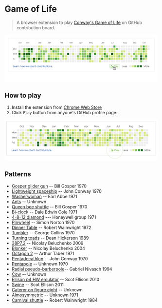 # Game of Life
> A browser extension to play [Conway's Game of Life](https://en.wikipedia.org/wiki/Conway%27s_Game_of_Life) on GitHub contribution board.

![alt](screencast/demo3.gif)

## How to play

  1. Install the extension from [Chrome Web Store](https://chrome.google.com/webstore/detail/game-of-life/bhhddgpklpjchoemcgggncekimleaaok)
  2. Click `Play` button from anyone's GitHub profile page:

  ![alt](screencast/play.png)

## Patterns

  * [Gosper glider gun](http://www.conwaylife.com/wiki/Gosper_glider_gun) -- Bill Gosper 1970
  * [Lightweight spaceship](http://www.conwaylife.com/wiki/Lightweight_spaceship) -- John Conway 1970
  * [Washerwoman](http://www.conwaylife.com/wiki/Washerwoman) -- Earl Abbe 1971
  * [Ants](http://www.conwaylife.com/wiki/Ants) -- Unknown
  * [Queen bee shuttle](http://www.conwaylife.com/wiki/Queen_bee_shuttle) -- Bill Gosper 1970
  * [Bi-clock](http://www.conwaylife.com/wiki/Bi-clock) -- Dale Edwin Cole 1971
  * [4-8-12 diamond](http://www.conwaylife.com/wiki/4-8-12_diamond) --- Honeywell group 1971
  * [Pinwheel](http://www.conwaylife.com/wiki/Pinwheel) -- Simon Norton 1970
  * [Dinner Table](http://www.conwaylife.com/wiki/Dinner_table) -- Robert Wainwright 1972
  * [Tumbler](http://www.conwaylife.com/wiki/Tumbler) -- George Collins 1970
  * [Turning toads](http://www.conwaylife.com/wiki/Turning_toads) -- Dean Hickerson 1989
  * [38P7.2](http://www.conwaylife.com/wiki/38P7.2) -- Nicolay Beluchenko 2009
  * [Blonker](http://www.conwaylife.com/wiki/Blonker) -- Nicolay Beluchenko 2004
  * [Octagon 2](http://www.conwaylife.com/wiki/Octagon_2) -- Arthur Taber 1971
  * [Pentadecathlon](http://www.conwaylife.com/wiki/Pentadecathlon) -- John Conway 1970
  * [Pentapole](http://www.conwaylife.com/wiki/Pentapole) -- Unknown 1970
  * [Radial pseudo-barberpole](http://www.conwaylife.com/wiki/Pseudo-barberpole)-- Gabriel Nivasch 1994
  * [Cow](http://www.conwaylife.com/wiki/Cow) -- Unknown
  * [Ellison p4 HW emulator](http://www.conwaylife.com/wiki/Ellison_P4_HW_emulator) -- Scot Ellison 2010
  * [Swine](http://www.conwaylife.com/wiki/Swine) -- Scot Ellison 2011
  * [Caterer on figure eight](http://www.conwaylife.com/wiki/Caterer_on_figure_eight) -- Unknown
  * [Almosymmetric](http://www.conwaylife.com/wiki/Almosymmetric) -- Unknown 1971
  * [Carnival shuttle](http://www.conwaylife.com/wiki/Carnival_shuttle) -- Robert Wainwright 1984
